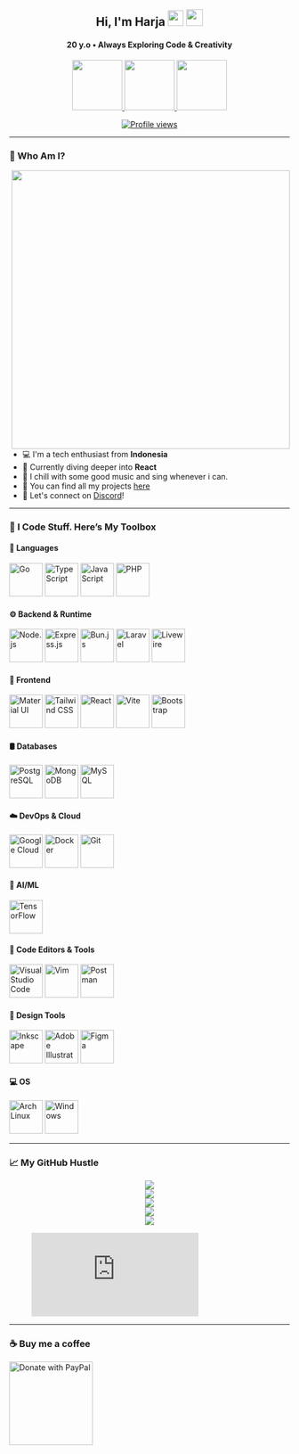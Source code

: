 <h2 align="center">
  Hi, I'm Harja 
  <img src="https://media.giphy.com/media/hvRJCLFzcasrR4ia7z/giphy.gif" width="28"/>
  <img src="https://emojis.slackmojis.com/emojis/images/1531849430/4246/blob-sunglasses.gif?1531849430" width="30"/>
</h2>

<h4 align="center">20 y.o • Always Exploring Code & Creativity</h4>

<p align="center">
  <a href="https://instagram.com/rachzas">
    <img src="https://img.shields.io/badge/-Instagram-05122A?style=flat&logo=instagram" width="90">
  </a>
  <a href="https://discordapp.com/users/862002535610056734">
    <img src="https://img.shields.io/badge/-Discord-05122A?style=flat&logo=discord" width="90">
  </a>
  <a href="https://facebook.com/harjakrepp">
    <img src="https://img.shields.io/badge/-Facebook-05122A?style=flat&logo=facebook" width="90">
  </a>
</p>

<p align="center">
  <a href="https://github.com/rachmadsuharja">
    <img src="https://komarev.com/ghpvc/?username=rachmadsuharja&label=Profile%20Views&color=9e1a03&style=flat" alt="Profile views" />
  </a>
</p>

---

### 👨 Who Am I?
<img src="https://media.giphy.com/media/4XXo8A7CIW1lZGgdhm/giphy.gif" width="500" align="right" />

- 💻 I'm a tech enthusiast from **Indonesia**  
- 🌱 Currently diving deeper into **React**  
- 🎵 I chill with some good music and sing whenever i can.  
- 📁 You can find all my projects [here](https://github.com/rachmadsuharja?tab=repositories)  
- 💬 Let's connect on [Discord](https://bit.ly/HaZone)!

---

### 🧰 I Code Stuff. Here’s My Toolbox

#### 🧠 Languages
<div>
  <img height="60" src="https://cdn.jsdelivr.net/gh/devicons/devicon@latest/icons/go/go-original.svg" title="Go" />
  <img height="60" src="https://cdn.jsdelivr.net/gh/devicons/devicon@latest/icons/typescript/typescript-original.svg" title="TypeScript" />
  <img height="60" src="https://cdn.jsdelivr.net/gh/devicons/devicon@latest/icons/javascript/javascript-original.svg" title="JavaScript" />
  <img height="60" src="https://cdn.jsdelivr.net/gh/devicons/devicon@latest/icons/php/php-original.svg" title="PHP" />
</div>

#### ⚙️ Backend & Runtime
<div>
  <img height="60" src="https://cdn.jsdelivr.net/gh/devicons/devicon@latest/icons/nodejs/nodejs-original-wordmark.svg" title="Node.js" />
  <img height="60" src="https://cdn.jsdelivr.net/gh/devicons/devicon@latest/icons/express/express-original-wordmark.svg" title="Express.js" />
  <img height="60" src="https://cdn.jsdelivr.net/gh/devicons/devicon@latest/icons/bun/bun-original.svg" title="Bun.js" />
  <img height="60" src="https://cdn.jsdelivr.net/gh/devicons/devicon@latest/icons/laravel/laravel-original.svg" title="Laravel" />
  <img height="60" src="https://cdn.jsdelivr.net/gh/devicons/devicon@latest/icons/livewire/livewire-original-wordmark.svg" title="Livewire" />
</div>

#### 🎨 Frontend
<div>
  <img height="60" src="https://cdn.jsdelivr.net/gh/devicons/devicon@latest/icons/materialui/materialui-original.svg" title="Material UI" />
  <img height="60" src="https://cdn.jsdelivr.net/gh/devicons/devicon@latest/icons/tailwindcss/tailwindcss-original.svg" title="Tailwind CSS" />
  <img height="60" src="https://cdn.jsdelivr.net/gh/devicons/devicon@latest/icons/react/react-original-wordmark.svg" title="React" />
  <img height="60" src="https://cdn.jsdelivr.net/gh/devicons/devicon@latest/icons/vitejs/vitejs-original.svg" title="Vite" />
  <img height="60" src="https://cdn.jsdelivr.net/gh/devicons/devicon@latest/icons/bootstrap/bootstrap-original-wordmark.svg" title="Bootstrap" />
</div>

#### 🛢️ Databases
<div>
  <img height="60" src="https://cdn.jsdelivr.net/gh/devicons/devicon@latest/icons/postgresql/postgresql-original-wordmark.svg" title="PostgreSQL" />
  <img height="60" src="https://cdn.jsdelivr.net/gh/devicons/devicon@latest/icons/mongodb/mongodb-original-wordmark.svg" title="MongoDB" />
  <img height="60" src="https://cdn.jsdelivr.net/gh/devicons/devicon@latest/icons/mysql/mysql-original-wordmark.svg" title="MySQL" />
</div>

#### ☁️ DevOps & Cloud
<div>
  <img height="60" src="https://cdn.jsdelivr.net/gh/devicons/devicon@latest/icons/googlecloud/googlecloud-original.svg" title="Google Cloud" />
  <img height="60" src="https://cdn.jsdelivr.net/gh/devicons/devicon@latest/icons/docker/docker-plain-wordmark.svg" title="Docker" />
  <img height="60" src="https://cdn.jsdelivr.net/gh/devicons/devicon@latest/icons/git/git-original.svg" title="Git" />
</div>

#### 🤖 AI/ML
<img height="60" src="https://cdn.jsdelivr.net/gh/devicons/devicon@latest/icons/tensorflow/tensorflow-original.svg" title="TensorFlow" />

#### 🔧 Code Editors & Tools
<div>
  <img height="60" src="https://cdn.jsdelivr.net/gh/devicons/devicon@latest/icons/vscode/vscode-original.svg" title="Visual Studio Code" />
  <img height="60" src="https://cdn.jsdelivr.net/gh/devicons/devicon@latest/icons/vim/vim-original.svg" title="Vim" />
  <img height="60" src="https://cdn.jsdelivr.net/gh/devicons/devicon@latest/icons/postman/postman-original.svg" title="Postman" />
</div>


#### 🎨 Design Tools
<div>
  <img height="60" src="https://cdn.jsdelivr.net/gh/devicons/devicon@latest/icons/inkscape/inkscape-original-wordmark.svg" title="Inkscape" />
  <img height="60" src="https://cdn.jsdelivr.net/gh/devicons/devicon@latest/icons/illustrator/illustrator-line.svg" title="Adobe Illustrator" />
  <img height="60" src="https://cdn.jsdelivr.net/gh/devicons/devicon@latest/icons/figma/figma-original.svg" title="Figma" />
</div>

#### 💻 OS
<div>
  <img height="60" src="https://cdn.jsdelivr.net/gh/devicons/devicon@latest/icons/archlinux/archlinux-original.svg" title="Arch Linux" />
  <img height="60" src="https://cdn.jsdelivr.net/gh/devicons/devicon@latest/icons/windows8/windows8-original.svg" title="Windows" />
</div>

---

### 📈 My GitHub Hustle

<p align="center">
  <img src="https://github-profile-trophy.vercel.app/?username=rachmadsuharja&theme=radical" />
  <br />
  <img src="https://github-readme-stats.vercel.app/api/top-langs?username=rachmadsuharja&layout=compact&title_color=04ff00&text_color=2bff00&bg_color=121212" />
  <br />
  <img src="https://github-readme-stats.vercel.app/api?username=rachmadsuharja&show_icons=true&title_color=04ff00&text_color=2bff00&bg_color=121212" />
  <br />
  <img src="https://github-readme-streak-stats.herokuapp.com?user=rachmadsuharja&background=121212&currStreakLabel=04ff00&sideLabels=04ff00&dates=FFFF00&fire=FF0000" />
  <br />
  <img src="https://github-readme-activity-graph.vercel.app/graph?username=rachmadsuharja&bg_color=0D1117&color=ffffff&line=04ff00&point=ffffff&area=true&hide_border=true" />
  <br />
  <figure>
    <embed src="https://wakatime.com/share/@harja/0445e445-744d-4016-9484-dd821487cbe1.svg" />
  </figure>
</p>

---

### ☕ Buy me a coffee
<p>
  <a href="https://paypal.me/rachmadsuharja">
    <img src="https://raw.githubusercontent.com/stefan-niedermann/paypal-donate-button/master/paypal-donate-button.png" width="150" alt="Donate with PayPal" />
  </a>
</p>
